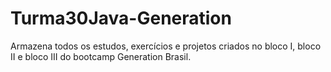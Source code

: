 # Turma30Java-Generation
Armazena todos os estudos, exercícios e projetos criados no bloco I, bloco II e bloco III do bootcamp Generation Brasil.
